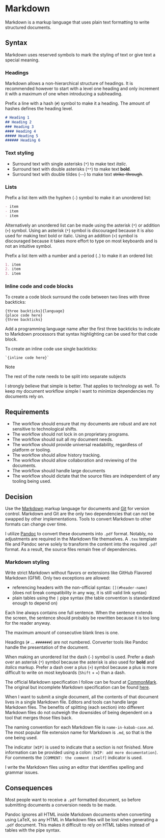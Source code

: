 # Markdown

Markdown is a markup language that uses plain text formatting to write structured documents.

## Syntax

Markdown uses reserved symbols to mark the styling of text or give text a special meaning.

### Headings

Markdown allows a non-hierarchical structure of headings.
It is recommended however to start with a level one heading and only increment it with a maximum of one when introducing a subheading.

Prefix a line with a hash (`#`) symbol to make it a heading.
The amount of hashes defines the heading level.

```md
# Heading 1
## Heading 2
### Heading 3
#### Heading 4
##### Heading 5
###### Heading 6
```

### Text styling

- Surround text with single asterisks (`*`) to make text *italic*.
- Surround text with double asterisks (`**`) to make text **bold**.
- Surround text with double tildes (`~~`) to make text ~~strike-through~~.


### Lists

Prefix a list item with the hyphen (`-`) symbol to make it an unordered list:

```md
- item
- item
- item
```

Alternatively an unordered list can be made using the asterisk (`*`) or addition (`+`) symbol.
Using an asterisk (`*`) symbol is discouraged because it is also used for making text bold or italic.
Using an addition (`+`) symbol is discouraged because it takes more effort to type on most keyboards and is not an intuitive symbol.

Prefix a list item with a number and a period (`.`) to make it an ordered list:

```md
1. item
2. item
3. item
```

### Inline code and code blocks

To create a code block surround the code between two lines with three backticks:

```
{three backticks}{language}
{place code here}
{three backticks}
```

Add a programming language name after the first three backticks to indicate to Markdown processors that syntax highlighting can be used for that code block.

To create an inline code use single backticks:

```
`{inline code here}`
```

> [!NOTE]
> The rest of the note needs to be split into separate subjects

I strongly believe that simple is better.
That applies to technology as well.
To keep my document workflow simple I want to minimize dependencies my documents rely on.

## Requirements

- The workflow should ensure that my documents are robust and are not sensitive to technological shifts.
- The workflow should not lock in on proprietary programs.
- The workflow should suit all my document needs.
- The workflow should provide universal readability, regardless of platform or tooling.
- The workflow should allow history tracking.
- The workflow should allow collaboration and reviewing of the documents.
- The workflow should handle large documents
- The workflow should dictate that the source files are independent of any tooling being used.

## Decision

Use the [Markdown](https://en.wikipedia.org/wiki/Markdown) markup language for documents and [Git](https://git-scm.com/) for version control.
Markdown and Git are the only two dependencies that can not be swapped by other implementations.
Tools to convert Markdown to other formats can change over time.

I utilize [Pandoc](https://pandoc.org/) to convert these documents into `.pdf` format.
Notably, no adjustments are required in the Markdown file themselves.
A `.tex` template file and Pandoc serve solely to transform the content into the required `.pdf` format.
As a result, the source files remain free of dependencies.

### Markdown styling

Write strict Markdown without flavors or extensions like GitHub Flavored Markdown (GFM).
Only two exceptions are allowed:

- referencing headers with the non-official syntax: `[](#header-name)` (does not break compatibility in any way, it is still valid link syntax)
- plain tables using the `|` pipe syntax (the table convention is standardized enough to depend on)

Each line always contains one full sentence.
When the sentence extends the screen, the sentence should probably be rewritten because it is too long for the reader anyway.

The maximum amount of consecutive blank lines is one. 

Headings (`#` ... `#######`) are not numbered.
Converter tools like Pandoc handle the presentation of the document.

When making an unordered list the dash (`-`) symbol is used.
Prefer a dash over an asterisk (`*`) symbol because the asterisk is also used for **bold** and *italics* markup.
Prefer a dash over a plus (`+`) symbol because a plus is more difficult to write on most keyboards (`Shift` + `=`) than a dash.

The official Markdown specification I follow can be found at [CommonMark](https://commonmark.org/).
The original but incomplete Markdown specification can be found [here](https://daringfireball.net/projects/markdown/).

When I want to submit a single document, all the contents of that document lives in a single Markdown file.
Editors and tools can handle large Markdown files.
The benefits of splitting (each section) into different Markdown files do not outweigh the downsides of being dependent on a tool that merges those files back.

The naming convention for each Markdown file is `name-in-kabab-case.md`.
The most popular file extension name for Markdown is `.md`, so that is the one being used.

The indicator `[WIP]` is used to indicate that a section is not finished.
More information can be provided using a colon: `[WIP: add more documentation]`.
For comments the `[COMMENT: the comment itself]` indicator is used. 

I write the Markdown files using an editor that identifies spelling and grammar issues.

## Consequences

Most people want to receive a `.pdf` formatted document, so before submitting documents a conversion needs to be made.

Pandoc ignores all HTML inside Markdown documents when converting using LaTeX, so any HTML in Markdown files will be lost when generating a `.pdf` document.
This makes it difficult to rely on HTML tables instead of tables with the pipe syntax.
